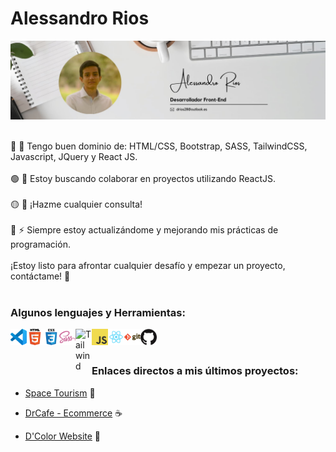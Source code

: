 # Alessandro Rios

![Main banner](./assets/banner.jpg)

<br />
🔵 🚀 Tengo buen dominio de: HTML/CSS, Bootstrap, SASS, TailwindCSS, Javascript, JQuery y React JS.
<br />
<br />
🟢 👯 Estoy buscando colaborar en proyectos utilizando ReactJS.
<br />
<br />
🟡 💬 ¡Hazme cualquier consulta!
<br />
<br />
🔴 ⚡ Siempre estoy actualizándome y mejorando mis prácticas de programación.
<br />
<br />
¡Estoy listo para afrontar cualquier desafío y empezar un proyecto, contáctame! 🤗

<br />
<br />

### Algunos lenguajes y Herramientas:

<img align="left" alt="Visual Studio Code" width="26px" src="https://raw.githubusercontent.com/github/explore/80688e429a7d4ef2fca1e82350fe8e3517d3494d/topics/visual-studio-code/visual-studio-code.png" />
<img align="left" alt="HTML5" width="26px" src="https://raw.githubusercontent.com/github/explore/80688e429a7d4ef2fca1e82350fe8e3517d3494d/topics/html/html.png" />
<img align="left" alt="CSS3" width="26px" src="https://raw.githubusercontent.com/github/explore/80688e429a7d4ef2fca1e82350fe8e3517d3494d/topics/css/css.png" />
<img align="left" alt="Sass" width="26px" src="https://raw.githubusercontent.com/github/explore/80688e429a7d4ef2fca1e82350fe8e3517d3494d/topics/sass/sass.png" />
<img align="left" alt="Tailwind" width="26px" src="https://upload.wikimedia.org/wikipedia/commons/thumb/d/d5/Tailwind_CSS_Logo.svg/2048px-Tailwind_CSS_Logo.svg.png" />
<img align="left" alt="JavaScript" width="26px" src="https://raw.githubusercontent.com/github/explore/80688e429a7d4ef2fca1e82350fe8e3517d3494d/topics/javascript/javascript.png" />
<img align="left" alt="React" width="26px" src="https://raw.githubusercontent.com/github/explore/80688e429a7d4ef2fca1e82350fe8e3517d3494d/topics/react/react.png" />
<img align="left" alt="Git" width="26px" src="https://raw.githubusercontent.com/github/explore/80688e429a7d4ef2fca1e82350fe8e3517d3494d/topics/git/git.png" />
<img align="left" alt="GitHub" width="26px" src="https://raw.githubusercontent.com/github/explore/78df643247d429f6cc873026c0622819ad797942/topics/github/github.png" />

<br />
<br />

### Enlaces directos a mis últimos proyectos:

- [Space Tourism](https://space-tourismweb.netlify.app/) 🚀

- [DrCafe - Ecommerce](https://drcafe.netlify.app/) ☕

- [D'Color Website](https://dalessandro07.github.io/d-color/) 🎨
